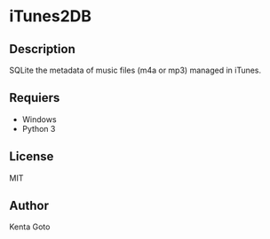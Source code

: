 # iTunes2DB

## Description
SQLite the metadata of music files (m4a or mp3) managed in iTunes.

## Requiers
- Windows
- Python 3

## License
MIT

## Author
Kenta Goto
